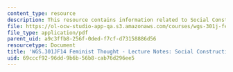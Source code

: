 ```yaml
---
content_type: resource
description: This resource contains information related to Social Construction.
file: https://ol-ocw-studio-app-qa.s3.amazonaws.com/courses/wgs-301j-feminist-thought-fall-2014/69cccf9296dd9b6b56b8cab76d296ee5_MITWGS_301JF14_Sess5.pdf
file_type: application/pdf
parent_uid: a9c3ffb8-256f-0ded-f7cf-d73158886d56
resourcetype: Document
title: 'WGS.301JF14 Feminist Thought - Lecture Notes: Social Construction'
uid: 69cccf92-96dd-9b6b-56b8-cab76d296ee5
---
```

